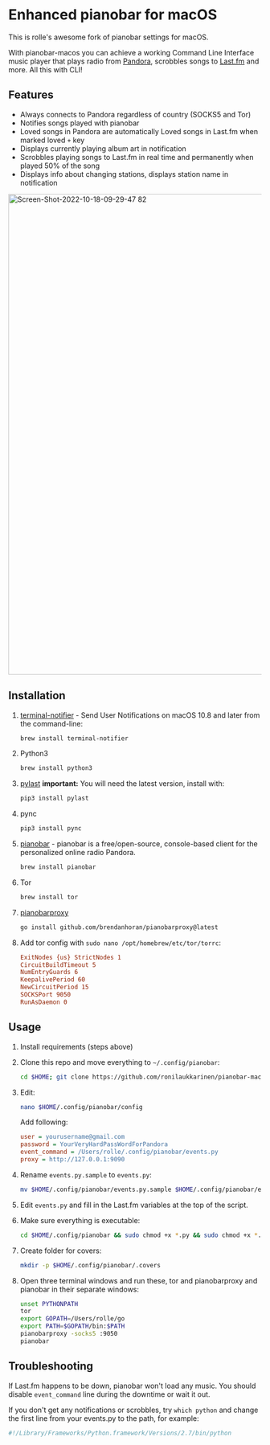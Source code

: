 Enhanced pianobar for macOS
================

This is rolle's awesome fork of pianobar settings for macOS.

With pianobar-macos you can achieve a working Command Line Interface music player that plays radio from [Pandora](https://www.pandora.com), scrobbles songs to [Last.fm](http://www.last.fm) and more. All this with CLI!

## Features

- Always connects to Pandora regardless of country (SOCKS5 and Tor)
- Notifies songs played with pianobar
- Loved songs in Pandora are automatically Loved songs in Last.fm when marked loved `+` key
- Displays currently playing album art in notification
- Scrobbles playing songs to Last.fm in real time and permanently when played 50% of the song
- Displays info about changing stations, displays station name in notification

<img width="957" alt="Screen-Shot-2022-10-18-09-29-47 82" src="https://user-images.githubusercontent.com/1534150/196352855-23b70839-ffe8-4bbc-9a90-ad2942bfc5ab.png">

## Installation

1. [terminal-notifier](https://github.com/julienXX/terminal-notifier) - Send User Notifications on macOS 10.8 and later from the command-line:
   ```bash
   brew install terminal-notifier
   ```
2. Python3
   ```bash
   brew install python3
   ```
3. [pylast](https://github.com/pylast/pylast)
   **important:** You will need the latest version, install with:
   ```bash
   pip3 install pylast
   ```
4. pync
   ```bash 
   pip3 install pync
   ```
5. [pianobar](https://github.com/PromyLOPh/pianobar) - pianobar is a free/open-source, console-based client for the personalized online radio Pandora.
   ```bash
   brew install pianobar
   ```

6. Tor
   ```bash
   brew install tor
   ```

7. [pianobarproxy](https://github.com/robertkrimen/pianobarproxy/pull/2#issuecomment-853703139)
   ```bash
   go install github.com/brendanhoran/pianobarproxy@latest
   ```

8. Add tor config with `sudo nano /opt/homebrew/etc/tor/torrc`:

   ```ini
   ExitNodes {us} StrictNodes 1
   CircuitBuildTimeout 5
   NumEntryGuards 6
   KeepalivePeriod 60
   NewCircuitPeriod 15
   SOCKSPort 9050
   RunAsDaemon 0
   ```
   
## Usage

1. Install requirements (steps above)
2. Clone this repo and move everything to `~/.config/pianobar`:

   ```bash
   cd $HOME; git clone https://github.com/ronilaukkarinen/pianobar-macos; cd pianobar-macos; mkdir -p $HOME/.config/pianobar; cp -Rv $HOME/pianobar-macos/* $HOME/.config/pianobar/; rm -rf $HOME/pianobar-macos
   ```

3. Edit:

   ```bash
   nano $HOME/.config/pianobar/config
   ```
   
   Add following:

   ```ini
   user = yourusername@gmail.com
   password = YourVeryHardPassWordForPandora
   event_command = /Users/rolle/.config/pianobar/events.py
   proxy = http://127.0.0.1:9090
   ```

4. Rename `events.py.sample` to `events.py`:
   ```bash
   mv $HOME/.config/pianobar/events.py.sample $HOME/.config/pianobar/events.py
   ```

5. Edit `events.py` and fill in the Last.fm variables at the top of the script.
6. Make sure everything is executable:
   ```bash
   cd $HOME/.config/pianobar && sudo chmod +x *.py && sudo chmod +x *.sh && sudo chmod +x *.rb
   ```
7. Create folder for covers:
   ```bash
   mkdir -p $HOME/.config/pianobar/.covers
   ```   
8. Open three terminal windows and run these, tor and pianobarproxy and pianobar in their separate windows:
   ```bash
   unset PYTHONPATH
   tor
   export GOPATH=/Users/rolle/go
   export PATH=$GOPATH/bin:$PATH
   pianobarproxy -socks5 :9050
   pianobar
   ```

## Troubleshooting

If Last.fm happens to be down, pianobar won't load any music. You should disable `event_command` line during the downtime or wait it out.

If you don't get any notifications or scrobbles, try `which python` and change the first line from your events.py to the path, for example:

``` python
#!/Library/Frameworks/Python.framework/Versions/2.7/bin/python
```
